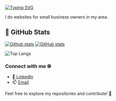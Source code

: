 [![Typing SVG](https://readme-typing-svg.demolab.com?font=winky+sans&weight=900&size=30&pause=1000&color=FFFFFF&width=435&lines=Hey%2C+Im+Jaakko;Website+Developer)](https://git.io/typing-svg)

I do websites for small business owners in my area.

## 🚀 GitHub Stats

[![Github stats](https://github-readme-stats.vercel.app/api?username=anuraghazra&show_icons=true&theme=dark#gh-dark-mode-only)](https://github.com/anuraghazra/github-readme-stats#gh-dark-mode-only)
[![GitHub stats](https://github-readme-stats.vercel.app/api?username=anuraghazra&show_icons=true&theme=default#gh-light-mode-only)](https://github.com/anuraghazra/github-readme-stats#gh-light-mode-only)

![Top Langs](https://github-readme-stats.vercel.app/api/top-langs/?username=JaakkoAromaki&show_icons=true&theme=transparent)

### Connect with me 🌐
- 💼 [LinkedIn](YOUR_LINKEDIN_URL)
- 📫 [Email](mailto:YOUR_EMAIL)

Feel free to explore my repositories and contribute! 🚀
